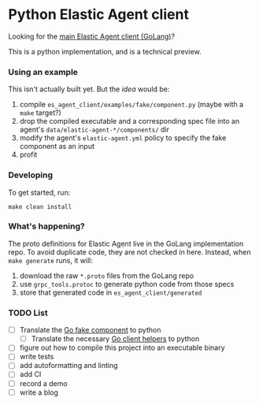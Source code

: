 # Python Elastic Agent client

Looking for the [main Elastic Agent client (GoLang)](https://github.com/elastic/elastic-agent-client)?

This is a python implementation, and is a technical preview.

### Using an example

This isn't actually built yet.
But the _idea_ would be:
1. compile `es_agent_client/examples/fake/component.py` (maybe with a `make` target?)
2. drop the compiled executable and a corresponding spec file into an agent's `data/elastic-agent-*/components/` dir
3. modify the agent's `elastic-agent.yml` policy to specify the fake component as an input
4. profit

### Developing

To get started, run:

```shell
make clean install
```


### What's happening?

The proto definitions for Elastic Agent live in the GoLang implementation repo.
To avoid duplicate code, they are not checked in here.
Instead, when `make generate` runs, it will:
1. download the raw `*.proto` files from the GoLang repo
2. use `grpc_tools.protoc` to generate python code from those specs
3. store that generated code in `es_agent_client/generated`


### TODO List
- [ ] Translate the [Go fake component](https://github.com/elastic/elastic-agent/blob/main/pkg/component/fake/component/main.go) to python
  - [ ] Translate the necessary [Go client helpers](https://github.com/elastic/elastic-agent-client/tree/main/pkg/client) to python
- [ ] figure out how to compile this project into an executable binary
- [ ] write tests
- [ ] add autoformatting and linting
- [ ] add CI
- [ ] record a demo
- [ ] write a blog
